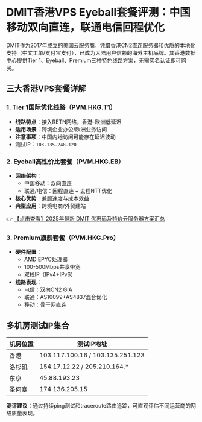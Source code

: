 # DMIT香港VPS Eyeball套餐评测：中国移动双向直连，联通电信回程优化

DMIT作为2017年成立的美国云服务商，凭借香港CN2直连服务器和优质的本地化支持（中文工单/支付宝支付），已成为大陆用户信赖的海外主机品牌。其香港数据中心提供Tier 1、Eyeball、Premium三种特色线路方案，无需实名认证即可购买。

## 三大香港VPS套餐详解

### 1. Tier 1国际优化线路（PVM.HKG.T1）
- **线路特点**：接入RETN网络，香港-欧洲低延迟
- **适用场景**：跨境企业办公/欧洲业务访问
- **注意事项**：中国内地访问可能存在延迟波动
- 测试IP：`103.135.248.120`

### 2. Eyeball高性价比套餐（PVM.HKG.EB）
- **网络架构**：
  - 中国移动：双向直连
  - 联通/电信：回程直连 + 去程NTT优化
- **核心优势**：兼顾速度与成本效益
- **典型应用**：跨境电商/外贸建站

👉 [【点击查看】2025年最新 DMIT 优惠码及特价云服务器方案汇总](https://bit.ly/dmit_coupon)

### 3. Premium旗舰套餐（PVM.HKG.Pro）
- **硬件配置**：
  - AMD EPYC处理器
  - 100-500Mbps共享带宽
  - 双栈IP（IPv4+IPv6）
- **线路表现**：
  - 电信：双向CN2 GIA
  - 联通：AS10099+AS4837混合优化
  - 移动：骨干网直连

## 多机房测试IP集合
| 机房位置   | 测试IP地址                 |
|------------|----------------------------|
| 香港       | 103.117.100.16 / 103.135.251.123 |
| 洛杉矶     | 154.17.12.22 / 205.210.164.*    |
| 东京       | 45.88.193.23               |
| 圣何塞     | 174.136.205.15             |

**测评建议**：通过持续ping测试和traceroute路由追踪，可直观评估不同运营商的网络质量表现。